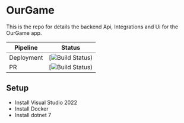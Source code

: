 # OurGame
This is the repo for details the backend Api, Integrations and Ui for the OurGame app.

|Pipeline|Status|
|--------|------|
|Deployment|[![Build Status]())|
|PR|[![Build Status]())|

## Setup

* Install Visual Studio 2022
* Install Docker
* Install dotnet 7